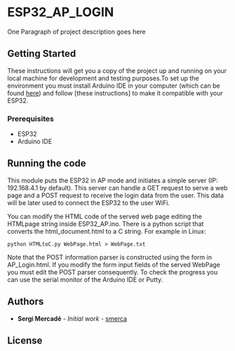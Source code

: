 # ESP32_AP_LOGIN

One Paragraph of project description goes here

## Getting Started

These instructions will get you a copy of the project up and running on your local machine for development and testing purposes.To set up the environment you must install Arduino IDE in your computer (which can be found [here](https://www.arduino.cc/en/Main/Software)) and follow [these instructions] to make it compatible with your ESP32.

### Prerequisites

* ESP32
* Arduino IDE

## Running the code

This module puts the ESP32 in AP mode and initiates a simple server (IP: 192.168.4.1 by default). This server can handle a GET request to serve a web page and a POST request to receive the login data from the user. This data will be later used to connect the ESP32 to the user WiFi.

You can modify the HTML code of the served web page editing the HTMLpage string inside ESP32_AP.ino. There is a python script that converts the html_document.html to a C string. For example in Linux:

```
python HTMLtoC.py WebPage.html > WebPage.txt
```

Note that the POST information parser is constructed using the form in AP_Login.html. If you modify the form input fields of the served WebPage you must edit the POST parser consequently. To check the progress you can use the serial monitor of the Arduino IDE or Putty.

## Authors

* **Sergi Mercadé** - *Initial work* - [smerca](https://github.com/smerca)

## License

